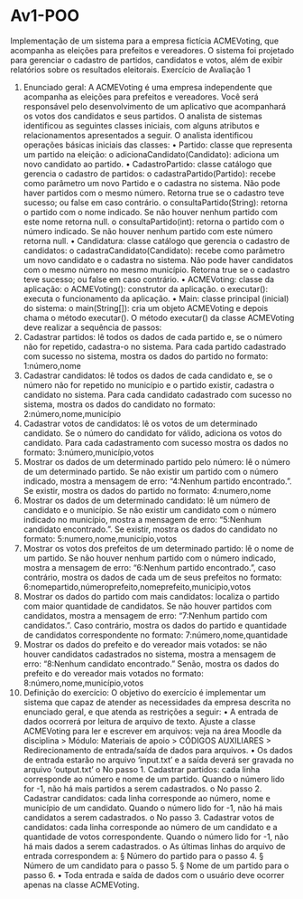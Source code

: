 # Av1-POO
Implementação de um sistema para a empresa fictícia ACMEVoting, que acompanha as eleições para prefeitos e vereadores. O sistema foi projetado para gerenciar o cadastro de partidos, candidatos e votos, além de exibir relatórios sobre os resultados eleitorais. 
Exercício de Avaliação 1
1. Enunciado geral:
A ACMEVoting é uma empresa independente que acompanha as eleições para prefeitos e
vereadores.
Você será responsável pelo desenvolvimento de um aplicativo que acompanhará os votos dos
candidatos e seus partidos.
O analista de sistemas identificou as seguintes classes iniciais, com alguns atributos e
relacionamentos apresentados a seguir.
O analista identificou operações básicas iniciais das classes:
• Partido: classe que representa um partido na eleição:
o adicionaCandidato(Candidato): adiciona um novo candidato ao partido.
• CadastroPartido: classe catálogo que gerencia o cadastro de partidos:
o cadastraPartido(Partido): recebe como parâmetro um novo Partido e o
cadastra no sistema. Não pode haver partidos com o mesmo número. Retorna
true se o cadastro teve sucesso; ou false em caso contrário.
o consultaPartido(String): retorna o partido com o nome indicado. Se não houver
nenhum partido com este nome retorna null.
o consultaPartido(int): retorna o partido com o número indicado. Se não houver
nenhum partido com este número retorna null.
• Candidatura: classe catálogo que gerencia o cadastro de candidatos:
o cadastraCandidato(Candidato): recebe como parâmetro um novo candidato e
o cadastra no sistema. Não pode haver candidatos com o mesmo número no
mesmo município. Retorna true se o cadastro teve sucesso; ou false em caso
contrário.
• ACMEVoting: classe da aplicação:
o ACMEVoting(): construtor da aplicação.
o executar(): executa o funcionamento da aplicação.
• Main: classe principal (inicial) do sistema:
o main(String[]): cria um objeto ACMEVoting e depois chama o método
executar().
O método executar() da classe ACMEVoting deve realizar a sequência de passos:
1. Cadastrar partidos: lê todos os dados de cada partido e, se o número não for
repetido, cadastra-o no sistema. Para cada partido cadastrado com sucesso no
sistema, mostra os dados do partido no formato: 1:número,nome
2. Cadastrar candidatos: lê todos os dados de cada candidato e, se o número não
for repetido no município e o partido existir, cadastra o candidato no sistema. Para
cada candidato cadastrado com sucesso no sistema, mostra os dados do candidato
no formato: 2:número,nome,município
3. Cadastrar votos de candidatos: lê os votos de um determinado candidato. Se o
número do candidato for válido, adiciona os votos do candidato. Para cada
cadastramento com sucesso mostra os dados no formato:
3:número,município,votos
4. Mostrar os dados de um determinado partido pelo número: lê o número de um
determinado partido. Se não existir um partido com o número indicado, mostra a
mensagem de erro: “4:Nenhum partido encontrado.”. Se existir, mostra os
dados do partido no formato: 4:numero,nome
5. Mostrar os dados de um determinado candidato: lê um número de candidato e
o município. Se não existir um candidato com o número indicado no município,
mostra a mensagem de erro: “5:Nenhum candidato encontrado.”. Se existir,
mostra os dados do candidato no formato: 5:numero,nome,município,votos
6. Mostrar os votos dos prefeitos de um determinado partido: lê o nome de um
partido. Se não houver nenhum partido com o número indicado, mostra a
mensagem de erro: “6:Nenhum partido encontrado.”, caso contrário, mostra
os dados de cada um de seus prefeitos no formato:
6:nomepartido,númeroprefeito,nomeprefeito,municipio,votos
7. Mostrar os dados do partido com mais candidatos: localiza o partido com maior
quantidade de candidatos. Se não houver partidos com candidatos, mostra a
mensagem de erro: “7:Nenhum partido com candidatos.”. Caso contrário,
mostra os dados do partido e quantidade de candidatos correspondente no formato:
7:número,nome,quantidade
8. Mostrar os dados do prefeito e do vereador mais votados: se não houver
candidatos cadastrados no sistema, mostra a mensagem de erro: “8:Nenhum
candidato encontrado.” Senão, mostra os dados do prefeito e do vereador
mais votados no formato: 8:número,nome,município,votos
2. Definição do exercício:
O objetivo do exercício é implementar um sistema que capaz de atender as necessidades
da empresa descrita no enunciado geral, e que atenda as restrições a seguir:
• A entrada de dados ocorrerá por leitura de arquivo de texto. Ajuste a classe ACMEVoting
para ler e escrever em arquivos: veja na área Moodle da disciplina > Módulo: Materiais
de apoio > CÓDIGOS AUXILIARES > Redirecionamento de entrada/saída de dados para
arquivos.
• Os dados de entrada estarão no arquivo ‘input.txt’ e a saída deverá ser gravada no
arquivo ‘output.txt’
o No passo 1. Cadastrar partidos: cada linha corresponde ao número e nome de
um partido. Quando o número lido for -1, não há mais partidos a serem
cadastrados.
o No passo 2. Cadastrar candidatos: cada linha corresponde ao número, nome e
município de um candidato. Quando o número lido for -1, não há mais candidatos
a serem cadastrados.
o No passo 3. Cadastrar votos de candidatos: cada linha corresponde ao número
de um candidato e a quantidade de votos correspondente. Quando o número lido
for -1, não há mais dados a serem cadastrados.
o As últimas linhas do arquivo de entrada correspondem a:
§ Número do partido para o passo 4.
§ Número de um candidato para o passo 5.
§ Nome de um partido para o passo 6.
• Toda entrada e saída de dados com o usuário deve ocorrer apenas na classe
ACMEVoting.
